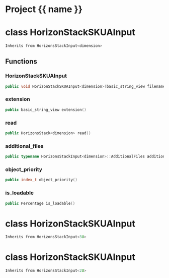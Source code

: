 <script setup>
import {useRoute} from 'vitepress'
const {path} = useRoute()
const tokens = path.split('/')
const words = tokens[2].split('-');
for (let i = 0; i < words.length; i++) {
    words[i] = words[i].charAt(0).toUpperCase() + words[i].slice(1);
    words[i] = words[i].replace('geode', 'Geode')
}
const name = words.join('-');
</script>
# Project {{ name }}

# class HorizonStackSKUAInput


```cpp
Inherits from HorizonsStackInput<dimension>
```



## Functions

### HorizonStackSKUAInput

```cpp
public void HorizonStackSKUAInput<dimension>(basic_string_view filename)
```


### extension

```cpp
public basic_string_view extension()
```


### read

```cpp
public HorizonsStack<dimension> read()
```


### additional_files

```cpp
public typename HorizonsStackInput<dimension>::AdditionalFiles additional_files()
```


### object_priority

```cpp
public index_t object_priority()
```


### is_loadable

```cpp
public Percentage is_loadable()
```




# class HorizonStackSKUAInput


```cpp
Inherits from HorizonsStackInput<3U>
```



# class HorizonStackSKUAInput


```cpp
Inherits from HorizonsStackInput<2U>
```



